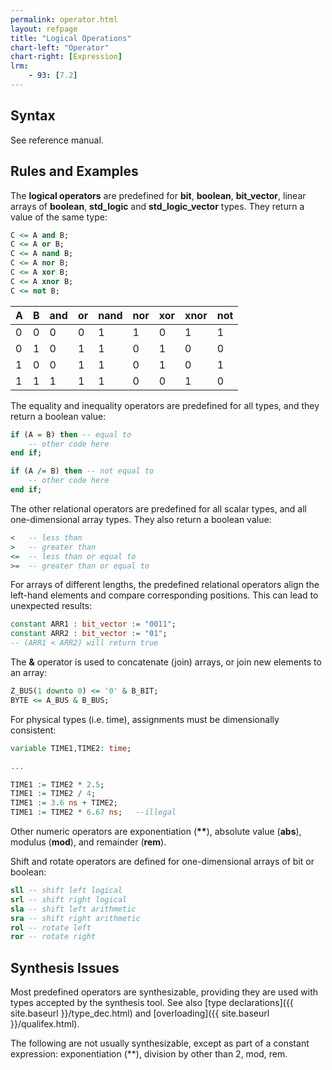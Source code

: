 ```yaml
---
permalink: operator.html
layout: refpage
title: "Logical Operations"
chart-left: "Operator"
chart-right: [Expression]
lrm:
    - 93: [7.2]
---
```




## Syntax

See reference manual.

## Rules and Examples

The __logical operators__ are predefined for __bit__, __boolean__, __bit_vector__, linear arrays of __boolean__, __std_logic__ and __std_logic_vector__ types. They return a value of the same type:
```vhdl
C <= A and B;
C <= A or B;
C <= A nand B;
C <= A nor B;
C <= A xor B;
C <= A xnor B;
C <= not B;
```

| A | B | and | or | nand | nor | xor | xnor | not |
|---|---|-----|----|------|-----|-----|------|-----|
| 0 | 0 | 0   | 0  | 1    | 1   | 0   | 1    | 1   |
| 0 | 1 | 0   | 1  | 1    | 0   | 1   | 0    | 0   |
| 1 | 0 | 0   | 1  | 1    | 0   | 1   | 0    | 1   |
| 1 | 1 | 1   | 1  | 1    | 0   | 0   | 1    | 0   |

The equality and inequality operators are predefined for all types, and they return a boolean value:
```vhdl
if (A = B) then -- equal to
    -- other code here
end if;

if (A /= B) then -- not equal to
    -- other code here
end if;
```

The other relational operators are predefined for all scalar types, and all one-dimensional array types. They also return a boolean value:
```vhdl
<   -- less than
>   -- greater than
<=  -- less than or equal to
>=  -- greater than or equal to
```

For arrays of different lengths, the predefined relational operators align the left-hand elements and compare corresponding positions. This can lead to unexpected results:
```vhdl
constant ARR1 : bit_vector := "0011";
constant ARR2 : bit_vector := "01";
-- (ARR1 < ARR2) will return true
```

The __&__ operator is used to concatenate (join) arrays, or join new elements to an array:
```vhdl
Z_BUS(1 downto 0) <= '0' & B_BIT;
BYTE <= A_BUS & B_BUS;
```

For physical types (i.e. time), assignments must be dimensionally consistent:
```vhdl
variable TIME1,TIME2: time;

...

TIME1 := TIME2 * 2.5;
TIME1 := TIME2 / 4;
TIME1 := 3.6 ns + TIME2;
TIME1 := TIME2 * 6.67 ns;   --illegal
```

Other numeric operators are exponentiation (__\**__), absolute value (__abs__), modulus (__mod__), and remainder (__rem__).

Shift and rotate operators are defined for one-dimensional arrays of bit or boolean:
```vhdl
sll -- shift left logical
srl -- shift right logical
sla -- shift left arithmetic
sra -- shift right arithmetic
rol -- rotate left
ror -- rotate right
```

## Synthesis Issues

Most predefined operators are synthesizable, providing they are used with types accepted by the synthesis tool. See also [type declarations]({{ site.baseurl }}/type_dec.html) and [overloading]({{ site.baseurl }}/qualifex.html).

The following are not usually synthesizable, except as part of a constant expression: exponentiation (\**), division by other than 2, mod, rem.
